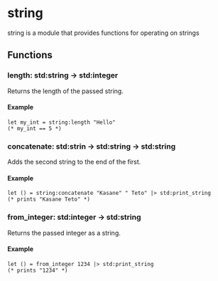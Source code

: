 # string
string is a module that provides functions for operating on strings
## Functions
### length: std:string -> std:integer
Returns the length of the passed string.
#### Example
```halcyon
let my_int = string:length "Hello"
(* my_int == 5 *)
```
### concatenate: std:strin -> std:string -> std:string
Adds the second string to the end of the first.
#### Example
```halcyon
let () = string:concatenate "Kasane" " Teto" |> std:print_string
(* prints "Kasane Teto" *)
```
### from_integer: std:integer -> std:string
Returns the passed integer as a string.
#### Example
```halcyon
let () = from_integer 1234 |> std:print_string
(* prints "1234" *)
```
